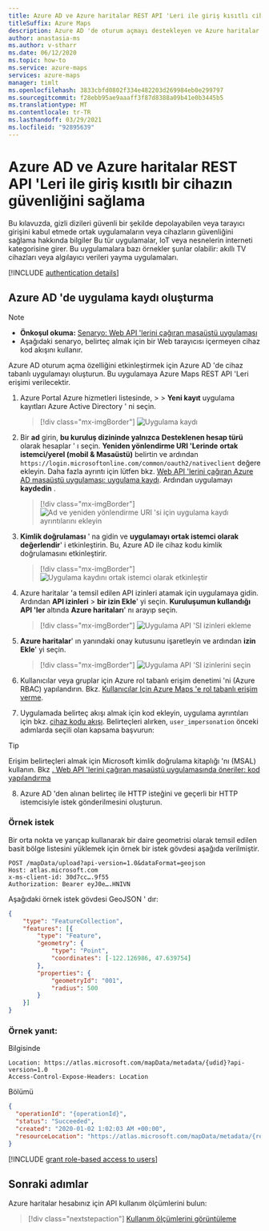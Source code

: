 ```yaml
---
title: Azure AD ve Azure haritalar REST API 'Leri ile giriş kısıtlı cihazı güvenli hale getirme
titleSuffix: Azure Maps
description: Azure AD 'de oturum açmayı destekleyen ve Azure haritalar REST API 'Lerini çağıran, tarayıcı için daha az bir uygulama yapılandırma.
author: anastasia-ms
ms.author: v-stharr
ms.date: 06/12/2020
ms.topic: how-to
ms.service: azure-maps
services: azure-maps
manager: timlt
ms.openlocfilehash: 3833cbfd0802f334e482203d269984eb0e299797
ms.sourcegitcommit: f28ebb95ae9aaaff3f87d8388a09b41e0b3445b5
ms.translationtype: MT
ms.contentlocale: tr-TR
ms.lasthandoff: 03/29/2021
ms.locfileid: "92895639"
---
```

# <a name="secure-an-input-constrained-device-with-azure-ad-and-azure-maps-rest-apis"></a>Azure AD ve Azure haritalar REST API 'Leri ile giriş kısıtlı bir cihazın güvenliğini sağlama

Bu kılavuzda, gizli dizileri güvenli bir şekilde depolayabilen veya tarayıcı girişini kabul etmede ortak uygulamaların veya cihazların güvenliğini sağlama hakkında bilgiler Bu tür uygulamalar, IoT veya nesnelerin interneti kategorisine girer. Bu uygulamalara bazı örnekler şunlar olabilir: akıllı TV cihazları veya algılayıcı verileri yayma uygulamaları. 

[!INCLUDE [authentication details](./includes/view-authentication-details.md)]

## <a name="create-an-application-registration-in-azure-ad"></a>Azure AD 'de uygulama kaydı oluşturma

> [!NOTE]
> * **Önkoşul okuma:** [Senaryo: Web API 'lerini çağıran masaüstü uygulaması](../active-directory/develop/scenario-desktop-overview.md)
> * Aşağıdaki senaryo, belirteç almak için bir Web tarayıcısı içermeyen cihaz kod akışını kullanır.

Azure AD oturum açma özelliğini etkinleştirmek için Azure AD 'de cihaz tabanlı uygulamayı oluşturun. Bu uygulamaya Azure Maps REST API 'Leri erişimi verilecektir.

1. Azure Portal Azure hizmetleri listesinde,   >    >  **Yeni kayıt** uygulama kayıtları Azure Active Directory ' ni seçin.  

    > [!div class="mx-imgBorder"]
    > ![Uygulama kaydı](./media/how-to-manage-authentication/app-registration.png)

2. Bir **ad** girin, **bu kuruluş dizininde yalnızca** **Desteklenen hesap türü** olarak hesaplar ' ı seçin. **Yeniden yönlendirme URI 'Lerinde** **ortak istemci/yerel (mobil & Masaüstü)** belirtin ve ardından `https://login.microsoftonline.com/common/oauth2/nativeclient` değere ekleyin. Daha fazla ayrıntı için lütfen bkz. [Web API 'lerini çağıran Azure AD masaüstü uygulaması: uygulama kaydı](../active-directory/develop/scenario-desktop-app-registration.md). Ardından uygulamayı **kaydedin** .

    > [!div class="mx-imgBorder"]
    > ![Ad ve yeniden yönlendirme URI 'si için uygulama kaydı ayrıntılarını ekleyin](./media/azure-maps-authentication/devicecode-app-registration.png)

3. **Kimlik doğrulaması** ' na gidin ve **uygulamayı ortak istemci olarak değerlendir**' i etkinleştirin. Bu, Azure AD ile cihaz kodu kimlik doğrulamasını etkinleştirir.
    
    > [!div class="mx-imgBorder"]
    > ![Uygulama kaydını ortak istemci olarak etkinleştir](./media/azure-maps-authentication/devicecode-public-client.png)

4.  Azure haritalar 'a temsil edilen API izinleri atamak için uygulamaya gidin. Ardından **API izinleri**  >  **bir izin Ekle**' yi seçin. **Kuruluşumun kullandığı API 'ler** altında **Azure haritaları**' nı arayıp seçin.

    > [!div class="mx-imgBorder"]
    > ![Uygulama API 'SI izinleri ekleme](./media/how-to-manage-authentication/app-permissions.png)

5. **Azure haritalar**' ın yanındaki onay kutusunu işaretleyin ve ardından **izin Ekle**' yi seçin.

    > [!div class="mx-imgBorder"]
    > ![Uygulama API 'SI izinlerini seçin](./media/how-to-manage-authentication/select-app-permissions.png)

6. Kullanıcılar veya gruplar için Azure rol tabanlı erişim denetimi 'ni (Azure RBAC) yapılandırın. Bkz. [Kullanıcılar Için Azure Maps 'e rol tabanlı erişim verme](#grant-role-based-access-for-users-to-azure-maps).

7. Uygulamada belirteç akışı almak için kod ekleyin, uygulama ayrıntıları için bkz. [cihaz kodu akışı](../active-directory/develop/scenario-desktop-acquire-token.md#device-code-flow). Belirteçleri alırken, `user_impersonation` önceki adımlarda seçili olan kapsama başvurun:

> [!Tip]
> Erişim belirteçleri almak için Microsoft kimlik doğrulama kitaplığı 'nı (MSAL) kullanın. Bkz [. Web API 'lerini çağıran masaüstü uygulamasında öneriler: kod yapılandırma](../active-directory/develop/scenario-desktop-app-configuration.md)

8. Azure AD 'den alınan belirteç ile HTTP isteğini ve geçerli bir HTTP istemcisiyle istek gönderilmesini oluşturun.

### <a name="sample-request"></a>Örnek istek
Bir orta nokta ve yarıçap kullanarak bir daire geometrisi olarak temsil edilen basit bölge listesini yüklemek için örnek bir istek gövdesi aşağıda verilmiştir.

```http
POST /mapData/upload?api-version=1.0&dataFormat=geojson
Host: atlas.microsoft.com
x-ms-client-id: 30d7cc….9f55
Authorization: Bearer eyJ0e….HNIVN
```

 Aşağıdaki örnek istek gövdesi GeoJSON ' dır:
```json
{
    "type": "FeatureCollection",
    "features": [{
        "type": "Feature",
        "geometry": {
            "type": "Point",
            "coordinates": [-122.126986, 47.639754]
        },
        "properties": {
            "geometryId": "001",
            "radius": 500
        }
    }]
}
```

### <a name="sample-response"></a>Örnek yanıt:

Bilgisinde
```http
Location: https://atlas.microsoft.com/mapData/metadata/{udid}?api-version=1.0
Access-Control-Expose-Headers: Location
```

Bölümü
```json
{
  "operationId": "{operationId}",
  "status": "Succeeded",
  "created": "2020-01-02 1:02:03 AM +00:00",
  "resourceLocation": "https://atlas.microsoft.com/mapData/metadata/{resourceId}?api-version=1.0"
}
```

[!INCLUDE [grant role-based access to users](./includes/grant-rbac-users.md)]

## <a name="next-steps"></a>Sonraki adımlar

Azure haritalar hesabınız için API kullanım ölçümlerini bulun:
> [!div class="nextstepaction"]
> [Kullanım ölçümlerini görüntüleme](how-to-view-api-usage.md)
